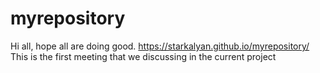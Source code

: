 # myrepository
Hi all,
       hope all are doing good. https://starkalyan.github.io/myrepository/
       This is the first meeting that we discussing in the current project
